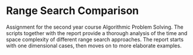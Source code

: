 # Range Search Comparison

Assignment for the second year course Algorithmic Problem Solving. The scripts together with the report provide a thorough analysis of the time and space complexity of different range search approaches. The report starts with one dimensional cases, then moves on to more elaborate examples. 
